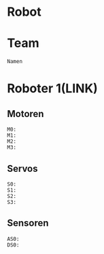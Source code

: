 # Robot

# Team
    Namen
    
# Roboter 1(LINK)
Motoren 
-------
    M0:
    M1:
    M2:
    M3:
Servos 
------    
    S0:
    S1:
    S2:
    S3:
Sensoren
-------
    AS0:
    DS0:
